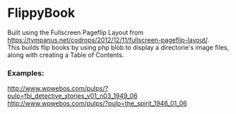 # FlippyBook
Built using the Fullscreen Pageflip Layout from https://tympanus.net/codrops/2012/12/11/fullscreen-pageflip-layout/.  
This builds flip books by using php blob to display a directorie's image files, along with creating a Table of Contents.  
### Examples:
http://www.wpwebos.com/pulps/?pulp=fbi_detective_stories_v01_n03_1949_06  
http://www.wpwebos.com/pulps/?pulp=the_spirit_1946_01_06
